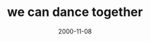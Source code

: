 ---
layout: base.njk
title : 'we can dance together' 
view_title : 'we can dance together' 
year : '2000' 
date : '2000-11-08' 
img_file : '/drawing/dancetoge.png' 
html_file : 'dancetoge' 
next_html : 'swallowsoul.html' 
year_order : '578' 
permalink : "title/{{html_file}}.html"
---